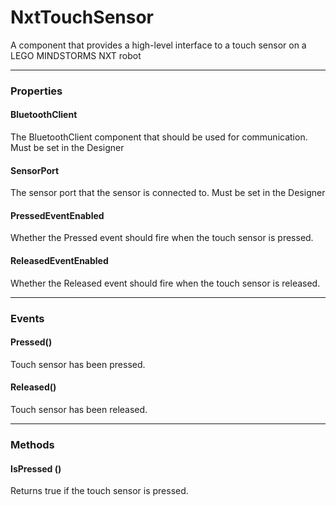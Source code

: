 # NxtTouchSensor

A component that provides a high-level interface to a touch sensor on a LEGO MINDSTORMS NXT robot

---

### Properties

#### BluetoothClient

The BluetoothClient component that should be used for communication. Must be set in the Designer

#### SensorPort

The sensor port that the sensor is connected to. Must be set in the Designer

#### PressedEventEnabled

Whether the Pressed event should fire when the touch sensor is pressed.

#### ReleasedEventEnabled

Whether the Released event should fire when the touch sensor is released.

---

### Events

#### Pressed()

Touch sensor has been pressed.

#### Released()

Touch sensor has been released.

---

### Methods

#### IsPressed ()

Returns true if the touch sensor is pressed.
